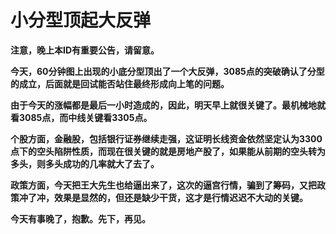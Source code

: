 小分型顶起大反弹
====



**注意，晚上本ID有重要公告，请留意。**

**今天，60分钟图上出现的小底分型顶出了一个大反弹，3085点的突破确认了分型的成立，后面就是回试能否站住最终形成向上笔的问题。**

**由于今天的涨幅都是最后一小时造成的，因此，明天早上就很关键了。最机械地就看3085点，而中线关键看3305点。**

**个股方面，金融股，包括银行证券继续走强，这证明长线资金依然坚定认为3300点下的空头陷阱性质，而现在很关键的就是房地产股了，如果能从前期的空头转为多头，则多头成功的几率就大了去了。**

**政策方面，今天把王大先生也给逼出来了，这次的逼宫行情，骗到了筹码，又把政策冲了冲，效果是显然的，但还是缺少干货，这才是行情迟迟不大动的关键。**

**今天有事晚了，抱歉。先下，再见。**
